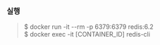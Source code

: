 ### 실행 
> $ docker run -it --rm -p 6379:6379 redis:6.2 <br/>
> $ docker exec -it [CONTAINER_ID] redis-cli <br/>



